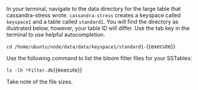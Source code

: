 In your terminal, navigate to the data directory for the large table that cassandra-stress wrote. `cassandra-stress` creates a keyspace called `keyspace1` and a table called `standard1`. You will find the directory as illustrated below, however, your table ID will differ. Use the tab key in the terminal to use helpful autocompletion.

`cd /home/ubuntu/node/data/data/keyspace1/standard1-`{{execute}}

Use the following command to list the bloom filter files for your SSTables:

`ls -lh *Filter.db`{{execute}}

Take note of the file sizes.


